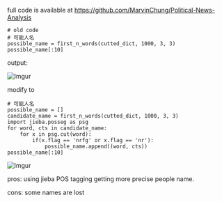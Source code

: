 full code is available at https://github.com/MarvinChung/Political-News-Analysis
```
# old code
# 可能人名
possible_name = first_n_words(cutted_dict, 1000, 3, 3)
possible_name[:10]
```
output:

![Imgur](https://i.imgur.com/YCDWmYC.png)

modify to 
```
# 可能人名
possible_name = []
candidate_name = first_n_words(cutted_dict, 1000, 3, 3)
import jieba.posseg as psg
for word, cts in candidate_name:
    for x in psg.cut(word):
        if(x.flag == 'nrfg' or x.flag == 'nr'):
            possible_name.append((word, cts))
possible_name[:10]
```
![Imgur](https://i.imgur.com/hKkAZRQ.png)

pros: using jieba POS tagging getting more precise people name.

cons: some names are lost

